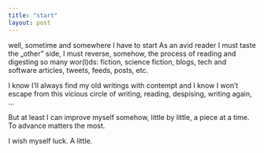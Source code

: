 ```yaml
---
title: "start"
layout: post
---
```


well, sometime and somewhere I have to start <!--excerpt--> As an avid reader I must taste the „other” side, I must reverse, somehow, the process of reading and digesting so many wor(l)ds: fiction, science fiction, blogs, tech and software articles, tweets, feeds, posts, etc.

I know I’ll always find my old writings with contempt and I know I won’t escape from this vicious circle of writing, reading, despising, writing again, …

But at least I can improve myself somehow, little by little, a piece at a time. To advance matters the most.

I wish myself luck. A little.

